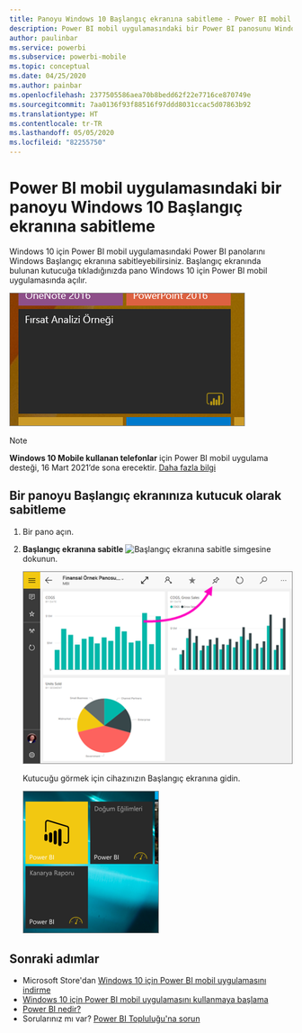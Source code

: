 ```yaml
---
title: Panoyu Windows 10 Başlangıç ekranına sabitleme - Power BI mobil uygulaması
description: Power BI mobil uygulamasındaki bir Power BI panosunu Windows 10 Başlangıç ekranına sabitlemeyi öğrenin.
author: paulinbar
ms.service: powerbi
ms.subservice: powerbi-mobile
ms.topic: conceptual
ms.date: 04/25/2020
ms.author: painbar
ms.openlocfilehash: 2377505586aea70b8bedd62f22e7716ce870749e
ms.sourcegitcommit: 7aa0136f93f88516f97ddd8031ccac5d07863b92
ms.translationtype: HT
ms.contentlocale: tr-TR
ms.lasthandoff: 05/05/2020
ms.locfileid: "82255750"
---
```

# <a name="pin-a-dashboard-to-your-windows-10-start-screen-from-the-power-bi-mobile-app"></a>Power BI mobil uygulamasındaki bir panoyu Windows 10 Başlangıç ekranına sabitleme
Windows 10 için Power BI mobil uygulamasındaki Power BI panolarını Windows Başlangıç ekranına sabitleyebilirsiniz. Başlangıç ekranında bulunan kutucuğa tıkladığınızda pano Windows 10 için Power BI mobil uygulamasında açılır.

![Windows kutucuğu](./media/mobile-pin-dashboard-start-screen-windows-10-phone-app/power-bi-windows-10-pin-start-screen.png)

>[!NOTE]
>**Windows 10 Mobile kullanan telefonlar** için Power BI mobil uygulama desteği, 16 Mart 2021’de sona erecektir. [Daha fazla bilgi](https://go.microsoft.com/fwlink/?linkid=2121400)

## <a name="pin-a-dashboard-to-your-start-screen-as-a-tile"></a>Bir panoyu Başlangıç ekranınıza kutucuk olarak sabitleme
1. Bir pano açın.
2. **Başlangıç ekranına sabitle** ![Başlangıç ekranına sabitle](./media/mobile-pin-dashboard-start-screen-windows-10-phone-app/power-bi-windows-10-pin-start-icon.png) simgesine dokunun.
   
   ![Windows 10 mobil uygulaması üst çubuğu](./media/mobile-pin-dashboard-start-screen-windows-10-phone-app/power-bi-windows-10-pin-start.png)
   
   Kutucuğu görmek için cihazınızın Başlangıç ekranına gidin.
   
   ![Windows 10 kutucuğu](./media/mobile-pin-dashboard-start-screen-windows-10-phone-app/pbi_win10ph_startscrn.png)

## <a name="next-steps"></a>Sonraki adımlar
* Microsoft Store'dan [Windows 10 için Power BI mobil uygulamasını indirme](https://go.microsoft.com/fwlink/?LinkID=526478)  
* [Windows 10 için Power BI mobil uygulamasını kullanmaya başlama](mobile-windows-10-phone-app-get-started.md)  
* [Power BI nedir?](../../fundamentals/power-bi-overview.md)
* Sorularınız mı var? [Power BI Topluluğu'na sorun](https://community.powerbi.com/)

